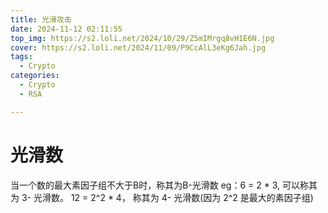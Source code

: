 ```yaml
---
title: 光滑攻击
date: 2024-11-12 02:11:55
top_img: https://s2.loli.net/2024/10/29/Z5mIMrgq8vH1E6N.jpg
cover: https://s2.loli.net/2024/11/09/P9CcAlL3eKg6Jah.jpg
tags:
  - Crypto
categories:
  - Crypto
  - RSA

---
```

# 光滑数
当一个数的最大素因子组不大于B时，称其为B-光滑数
eg：6 = 2 * 3, 可以称其为 3- 光滑数。 12 = 2^2 * 4， 称其为 4- 光滑数(因为 2^2 是最大的素因子组)
